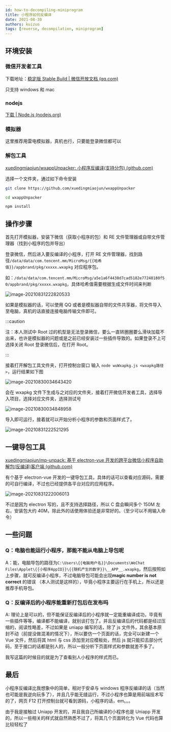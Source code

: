 ```yaml
---
id: how-to-decompiling-miniprogram
title: 小程序如何反编译
date: 2021-08-30
authors: kuizuo
tags: [reverse, decompilation, miniprogram]
---
```


<!-- truncate -->

## 环境安装

### 微信开发者工具

下载地址：[稳定版 Stable Build | 微信开放文档 (qq.com)](https://developers.weixin.qq.com/miniprogram/dev/devtools/download.html)

只支持 windows 和 mac

### nodejs

[下载 | Node.js (nodejs.org)](https://nodejs.org/zh-cn/download/)

### 模拟器

这里推荐用雷电模拟器，真机也行，只要能登录微信都可以

### 解包工具

[xuedingmiaojun/wxappUnpacker: 小程序反编译(支持分包) (github.com)](https://github.com/xuedingmiaojun/wxappUnpacker)

选择一个文件夹，通过如下命令安装

```sh
git clone https://github.com/xuedingmiaojun/wxappUnpacker

cd wxappUnpacker

npm install
```

## 操作步骤

首先打开模拟器，安装下微信（获取小程序的包）和 RE 文件管理器或自带文件管理器（找到小程序的包并导出）

登录微信，然后进入要反编译的小程序，打开 RE 文件管理器，找到路径`/data/data/com.tencent.mm/MicroMsg/{{哈希值}}/appbrand/pkg/xxxxx.wxapkg` 对应程序包。

如：`/data/data/com.tencent.mm/MicroMsg/a5e1a6f4438d7cad5182e77248180f50/appbrand/pkg/xxxxx.wxapkg`，具体哈希值需要根据生成文件时间来判断

![image-20210831222820533](https://img.kuizuo.cn/image-20210831222820533.png)

如果是模拟器的话，可以使用 QQ 或者是模拟器自带的文件共享器，将文件导入至电脑，真机的话直接连接电脑传输文件即可。

:::caution

注：本人测试中 Root 过的机型是无法登录微信，要么一直转圈圈要么滑块加载不出来，也许是模拟器的问题或是之前已经安装过一些插件导致的。如果登录不上可选择关闭 Root 登录微信后，在打开 Root。

:::

接着打开解包工具文件夹，打开控制台窗口
输入 `node wuWxapkg.js <wxapkg路径>`，运行结果如下图

![image-20210830034643420](https://img.kuizuo.cn/image-20210830034643420.png)

会在 wxapkg 文件下生成与之对应的文件夹，接着打开微信开发者工具，选择导入项目，选择对应文件夹，选择测试号

![image-20210830034848958](https://img.kuizuo.cn/image-20210830034848958.png)

导入即可运行，接着就可以开始分析小程序的参数和页面样式了。

![image-20210831222521295](https://img.kuizuo.cn/image-20210831222521295.png)

## 一键导包工具

[xuedingmiaojun/mp-unpack: 基于 electron-vue 开发的跨平台微信小程序自助解包(反编译)客户端 (github.com)](https://github.com/xuedingmiaojun/mp-unpack)

有个基于 electron-vue 开发的一键导包工具，具体的话可以查看对应源码，需要的可自行编译，不过也已经提供各平台对应的应用程序。

![image-20210831222006013](https://img.kuizuo.cn/image-20210831222006013.png)

不过是因为 electron 写的，且不支持选择路径，所以 C 盘会瞬间多个 150M 左右，安装包大约 40M，除此外的话使用体验还是非常好的。（至少可以不用输入命令）

## 一些问题

### Q：电脑也能运行小程序，那能不能从电脑上导包呢

A：能，电脑导包的路径为`C:\Users\{{电脑用户名}}\Documents\WeChat Files\Applet\{{小程序AppID}}\{{随机产生的数字}}\__APP__.wxapkg`，然后按照如上步骤，就可反编译小程序，不过电脑导包可能会出现**magic number is not correct** 的错误 （本人测试是这样的），毕竟小程序主要运行在手机上，所以还是推荐手机导包。

### Q：反编译后的小程序能重新打包后在发布吗

A: 理论上是可以的，但不能保证反编译后的小程序就一定能重编译成功，毕竟有一些插件等等，编译都不能编译，就别谈打包了。并且反编译后的代码都是经过压缩的，阅读性略差，不过如果是 uniapp 编写的话，除了 js 文件外，其余基本原封不动（前提没做混淆的情况下），所以要仿一个页面的话，完全可以新建一个 Vue 文件，然后将其 html 与 css 添加至对应模板处，然后 js 就只能扣去部分代码，至于接口的话都是别人的，所以一般分析下页面样式和参数就差不多了。

我写这篇的时候目的就是为了查看别人小程序的样式而已。

## 最后

小程序反编译比我想象中的简单，相对于安卓与 windows 程序反编译的话（当然也可能是我逆向玩多了），并且几乎能无缝运行，不过小程序也算是用前端技术写的了，网页 F12 打开控制台就可看到源码，小程序的话，em。。。

由于我是接触过 Uniapp 开发的，并且我自己所编译的小程序也是 Uniapp 开发的，所以一些相关的样式就自然熟悉不过了，将其几个页面转化为 Vue 代码也算比较轻松了
